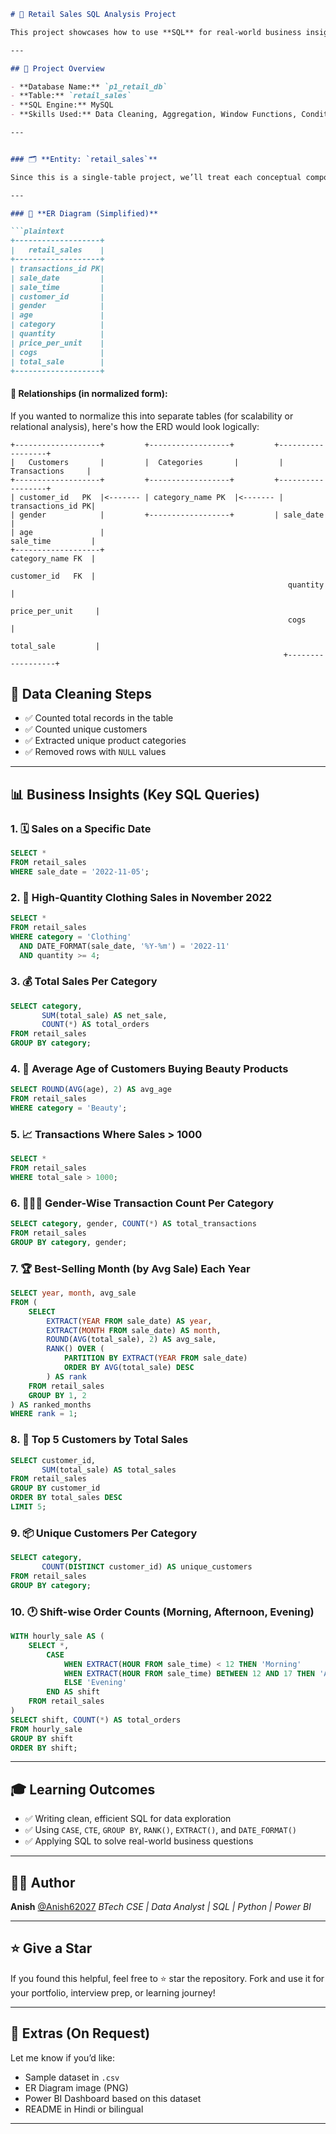 
```markdown
# 🛒 Retail Sales SQL Analysis Project

This project showcases how to use **SQL** for real-world business insights and data cleaning. Using a retail sales dataset, we analyze customer behavior, category performance, and sales patterns across time and customer demographics.

---

## 🧠 Project Overview

- **Database Name:** `p1_retail_db`
- **Table:** `retail_sales`
- **SQL Engine:** MySQL
- **Skills Used:** Data Cleaning, Aggregation, Window Functions, Conditional Logic

---


### 🗂️ **Entity: `retail_sales`**

Since this is a single-table project, we’ll treat each conceptual component (like customer, product category, and transaction) as logical entities that can be split later for normalization. But for this simplified form, here is the **ER diagram structure**:

---

### 🧩 **ER Diagram (Simplified)**

```plaintext
+-------------------+
|   retail_sales    |
+-------------------+
| transactions_id PK|
| sale_date         |
| sale_time         |
| customer_id       |
| gender            |
| age               |
| category          |
| quantity          |
| price_per_unit    |
| cogs              |
| total_sale        |
+-------------------+
```

#### 🔄 Relationships (in normalized form):

If you wanted to normalize this into separate tables (for scalability or relational analysis), here's how the ERD would look logically:

```plaintext
+-------------------+         +------------------+         +------------------+
|   Customers       |         |  Categories       |         |  Transactions     |
+-------------------+         +------------------+         +------------------+
| customer_id   PK  |<------- | category_name PK  |<------- | transactions_id PK|
| gender            |         +------------------+         | sale_date         |
| age               |                                         sale_time         |
+-------------------+                                         category_name FK  |
                                                              customer_id   FK  |
                                                              quantity           |
                                                              price_per_unit     |
                                                              cogs               |
                                                              total_sale         |
                                                             +------------------+
```


## 🧹 Data Cleaning Steps

- ✅ Counted total records in the table
- ✅ Counted unique customers
- ✅ Extracted unique product categories
- ✅ Removed rows with `NULL` values

---

## 📊 Business Insights (Key SQL Queries)

### 1. 🗓️ Sales on a Specific Date
```sql
SELECT * 
FROM retail_sales 
WHERE sale_date = '2022-11-05';
````

### 2. 👕 High-Quantity Clothing Sales in November 2022

```sql
SELECT * 
FROM retail_sales
WHERE category = 'Clothing'
  AND DATE_FORMAT(sale_date, '%Y-%m') = '2022-11'
  AND quantity >= 4;
```

### 3. 💰 Total Sales Per Category

```sql
SELECT category, 
       SUM(total_sale) AS net_sale, 
       COUNT(*) AS total_orders
FROM retail_sales
GROUP BY category;
```

### 4. 👵 Average Age of Customers Buying Beauty Products

```sql
SELECT ROUND(AVG(age), 2) AS avg_age
FROM retail_sales
WHERE category = 'Beauty';
```

### 5. 📈 Transactions Where Sales > 1000

```sql
SELECT * 
FROM retail_sales 
WHERE total_sale > 1000;
```

### 6. 👨‍👩‍👧 Gender-Wise Transaction Count Per Category

```sql
SELECT category, gender, COUNT(*) AS total_transactions
FROM retail_sales
GROUP BY category, gender;
```

### 7. 🏆 Best-Selling Month (by Avg Sale) Each Year

```sql
SELECT year, month, avg_sale
FROM (
    SELECT 
        EXTRACT(YEAR FROM sale_date) AS year,
        EXTRACT(MONTH FROM sale_date) AS month,
        ROUND(AVG(total_sale), 2) AS avg_sale,
        RANK() OVER (
            PARTITION BY EXTRACT(YEAR FROM sale_date)
            ORDER BY AVG(total_sale) DESC
        ) AS rank
    FROM retail_sales
    GROUP BY 1, 2
) AS ranked_months
WHERE rank = 1;
```

### 8. 🥇 Top 5 Customers by Total Sales

```sql
SELECT customer_id, 
       SUM(total_sale) AS total_sales
FROM retail_sales
GROUP BY customer_id
ORDER BY total_sales DESC
LIMIT 5;
```

### 9. 📦 Unique Customers Per Category

```sql
SELECT category, 
       COUNT(DISTINCT customer_id) AS unique_customers
FROM retail_sales
GROUP BY category;
```

### 10. 🕐 Shift-wise Order Counts (Morning, Afternoon, Evening)

```sql
WITH hourly_sale AS (
    SELECT *,
        CASE
            WHEN EXTRACT(HOUR FROM sale_time) < 12 THEN 'Morning'
            WHEN EXTRACT(HOUR FROM sale_time) BETWEEN 12 AND 17 THEN 'Afternoon'
            ELSE 'Evening'
        END AS shift
    FROM retail_sales
)
SELECT shift, COUNT(*) AS total_orders
FROM hourly_sale
GROUP BY shift
ORDER BY shift;
```

---

## 🎓 Learning Outcomes

* ✅ Writing clean, efficient SQL for data exploration
* ✅ Using `CASE`, `CTE`, `GROUP BY`, `RANK()`, `EXTRACT()`, and `DATE_FORMAT()`
* ✅ Applying SQL to solve real-world business questions

---

## 👨‍💻 Author

**Anish** [@Anish62027](https://github.com/Anish62027)
*BTech CSE | Data Analyst | SQL | Python | Power BI*

---

## ⭐ Give a Star

If you found this helpful, feel free to ⭐ star the repository.
Fork and use it for your portfolio, interview prep, or learning journey!

---

## 📎 Extras (On Request)

Let me know if you’d like:

* Sample dataset in `.csv`
* ER Diagram image (PNG)
* Power BI Dashboard based on this dataset
* README in Hindi or bilingual

---
